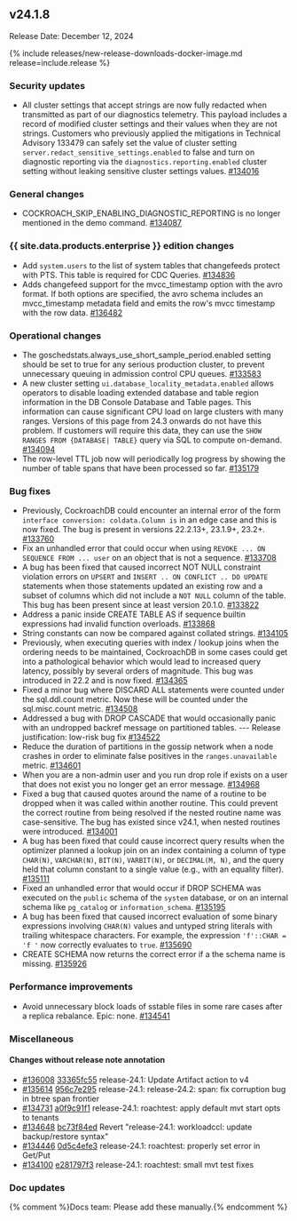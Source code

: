 ## v24.1.8

Release Date: December 12, 2024

{% include releases/new-release-downloads-docker-image.md release=include.release %}

<h3 id="v24-1-8-security-updates">Security updates</h3>

- All cluster settings that accept strings are now fully redacted when transmitted as part of our diagnostics telemetry. This payload includes a record of modified cluster settings and their values when they are not strings. Customers who previously applied the mitigations in Technical Advisory 133479 can safely set the value of cluster setting `server.redact_sensitive_settings.enabled` to false and turn on diagnostic reporting via the `diagnostics.reporting.enabled` cluster setting without leaking sensitive cluster settings values. [#134016][#134016]

<h3 id="v24-1-8-general-changes">General changes</h3>

- COCKROACH_SKIP_ENABLING_DIAGNOSTIC_REPORTING is no longer mentioned in the demo command. [#134087][#134087]

<h3 id="v24-1-8-{{-site.data.products.enterprise-}}-edition-changes">{{ site.data.products.enterprise }} edition changes</h3>

- Add `system.users` to the list of system tables that changefeeds protect with PTS. This table is required for CDC Queries. [#134836][#134836]
- Adds changefeed support for the mvcc_timestamp option with the avro format. If both options are specified, the avro schema includes an mvcc_timestamp metadata field and emits the row's mvcc timestamp with the row data. [#136482][#136482]

<h3 id="v24-1-8-operational-changes">Operational changes</h3>

- The goschedstats.always_use_short_sample_period.enabled setting should be set to true for any serious production cluster, to prevent unnecessary queuing in admission control CPU queues. [#133583][#133583]
- A new cluster setting `ui.database_locality_metadata.enabled` allows operators to disable loading extended database and table region information in the DB Console Database and Table pages. This information can cause significant CPU load on large clusters with many ranges. Versions of this page from 24.3 onwards do not have this problem. If customers will require this data, they can use the `SHOW RANGES FROM {DATABASE| TABLE}` query via SQL to compute on-demand. [#134094][#134094]
- The row-level TTL job now will periodically log progress by showing the number of table spans that have been processed so far. [#135179][#135179]

<h3 id="v24-1-8-bug-fixes">Bug fixes</h3>

- Previously, CockroachDB could encounter an internal error of the form `interface conversion: coldata.Column is` in an edge case and this is now fixed. The bug is present in versions 22.2.13+, 23.1.9+, 23.2+. [#133760][#133760]
- Fix an unhandled error that could occur when using `REVOKE ... ON SEQUENCE FROM ... user` on an object that is not a sequence. [#133708][#133708]
- A bug has been fixed that caused incorrect NOT NULL constraint violation errors on `UPSERT` and `INSERT .. ON CONFLICT .. DO UPDATE` statements when those statements updated an existing row and a subset of columns which did not include a `NOT NULL` column of the table. This bug has been present since at least version 20.1.0. [#133822][#133822]
- Address a panic inside CREATE TABLE AS if sequence builtin expressions had invalid function overloads. [#133868][#133868]
- String constants can now be compared against collated strings. [#134105][#134105]
- Previously, when executing queries with index / lookup joins when the ordering needs to be maintained, CockroachDB in some cases could get into a pathological behavior which would lead to increased query latency, possibly by several orders of magnitude. This bug was introduced in 22.2 and is now fixed. [#134365][#134365]
- Fixed a minor bug where DISCARD ALL statements were counted under the sql.ddl.count metric. Now these will be counted under the sql.misc.count metric. [#134508][#134508]
- Addressed a bug with DROP CASCADE that would occasionally panic with an undropped backref message on partitioned tables.  ---  Release justification: low-risk bug fix [#134522][#134522]
- Reduce the duration of partitions in the gossip network when a node crashes in order to eliminate false positives in the `ranges.unavailable` metric. [#134601][#134601]
- When you are a non-admin user and you run drop role if exists on a user that does not exist you no longer get an error message. [#134968][#134968]
- Fixed a bug that caused quotes around the name of a routine to be dropped when it was called within another routine. This could prevent the correct routine from being resolved if the nested routine name was case-sensitive. The bug has existed since v24.1, when nested routines were introduced. [#134001][#134001]
- A bug has been fixed that could cause incorrect query results when the optimizer planned a lookup join on an index containing a column of type `CHAR(N)`, `VARCHAR(N)`, `BIT(N)`, `VARBIT(N)`, or `DECIMAL(M, N)`, and the query held that column constant to a single value (e.g., with an equality filter). [#135111][#135111]
- Fixed an unhandled error that would occur if DROP SCHEMA was executed on the `public` schema of the `system` database, or on an internal schema like `pg_catalog` or `information_schema`. [#135195][#135195]
- A bug has been fixed that caused incorrect evaluation of some binary expressions involving `CHAR(N)` values and untyped string literals with trailing whitespace characters. For example, the expression `'f'::CHAR = 'f '` now correctly evaluates to `true`. [#135690][#135690]
- CREATE SCHEMA now returns the correct error if a the schema name is missing. [#135926][#135926]

<h3 id="v24-1-8-performance-improvements">Performance improvements</h3>

- Avoid unnecessary block loads of sstable files in some rare cases after a replica rebalance.  Epic: none. [#134541][#134541]

<h3 id="v24-1-8-miscellaneous">Miscellaneous</h3>

<h4 id="v24-1-8-changes-without-release-note-annotation">Changes without release note annotation</h4>

- [#136008][#136008] [33365fc55][33365fc55] release-24.1: Update Artifact action to v4
- [#135614][#135614] [956c7e295][956c7e295] release-24.1: release-24.2: span: fix corruption bug in btree span frontier
- [#134731][#134731] [a0f9c91f1][a0f9c91f1] release-24.1: roachtest: apply default mvt start opts to tenants
- [#134648][#134648] [bc73f84ed][bc73f84ed] Revert "release-24.1: workloadccl: update backup/restore syntax"
- [#134446][#134446] [0d5c4efe3][0d5c4efe3] release-24.1: roachtest: properly set error in Get/Put
- [#134100][#134100] [e281797f3][e281797f3] release-24.1: roachtest: small mvt test fixes

<h3 id="v24-1-8-doc-updates">Doc updates</h3>

{% comment %}Docs team: Please add these manually.{% endcomment %}



[#133583]: https://github.com/cockroachdb/cockroach/pull/133583
[#133708]: https://github.com/cockroachdb/cockroach/pull/133708
[#133760]: https://github.com/cockroachdb/cockroach/pull/133760
[#133822]: https://github.com/cockroachdb/cockroach/pull/133822
[#133868]: https://github.com/cockroachdb/cockroach/pull/133868
[#134001]: https://github.com/cockroachdb/cockroach/pull/134001
[#134016]: https://github.com/cockroachdb/cockroach/pull/134016
[#134087]: https://github.com/cockroachdb/cockroach/pull/134087
[#134094]: https://github.com/cockroachdb/cockroach/pull/134094
[#134100]: https://github.com/cockroachdb/cockroach/pull/134100
[#134105]: https://github.com/cockroachdb/cockroach/pull/134105
[#134365]: https://github.com/cockroachdb/cockroach/pull/134365
[#134446]: https://github.com/cockroachdb/cockroach/pull/134446
[#134508]: https://github.com/cockroachdb/cockroach/pull/134508
[#134522]: https://github.com/cockroachdb/cockroach/pull/134522
[#134541]: https://github.com/cockroachdb/cockroach/pull/134541
[#134601]: https://github.com/cockroachdb/cockroach/pull/134601
[#134648]: https://github.com/cockroachdb/cockroach/pull/134648
[#134731]: https://github.com/cockroachdb/cockroach/pull/134731
[#134836]: https://github.com/cockroachdb/cockroach/pull/134836
[#134968]: https://github.com/cockroachdb/cockroach/pull/134968
[#135111]: https://github.com/cockroachdb/cockroach/pull/135111
[#135179]: https://github.com/cockroachdb/cockroach/pull/135179
[#135195]: https://github.com/cockroachdb/cockroach/pull/135195
[#135614]: https://github.com/cockroachdb/cockroach/pull/135614
[#135690]: https://github.com/cockroachdb/cockroach/pull/135690
[#135926]: https://github.com/cockroachdb/cockroach/pull/135926
[#136008]: https://github.com/cockroachdb/cockroach/pull/136008
[#136482]: https://github.com/cockroachdb/cockroach/pull/136482
[0d5c4efe3]: https://github.com/cockroachdb/cockroach/commit/0d5c4efe3
[33365fc55]: https://github.com/cockroachdb/cockroach/commit/33365fc55
[956c7e295]: https://github.com/cockroachdb/cockroach/commit/956c7e295
[a0f9c91f1]: https://github.com/cockroachdb/cockroach/commit/a0f9c91f1
[bc73f84ed]: https://github.com/cockroachdb/cockroach/commit/bc73f84ed
[e281797f3]: https://github.com/cockroachdb/cockroach/commit/e281797f3
